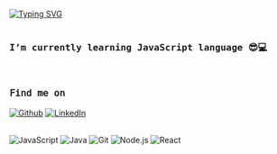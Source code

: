 <!-- ### Hi there 👋
 -->
<!--
**FarrahYasin/FarrahYasin** is a ✨ _special_ ✨ repository because its `README.md` (this file) appears on your GitHub profile.

Here are some ideas to get you started:

- 🔭 I’m currently working on ...
- 🌱 I’m currently learning ...
- 👯 I’m looking to collaborate on ...
- 🤔 I’m looking for help with ...
- 💬 Ask me about ...
- 📫 How to reach me: ...
- 😄 Pronouns: ...
- ⚡ Fun fact: ...
-->
<!-- ### Hi there 👋
 -->
<!-- [![Typing SVG](https://readme-typing-svg.herokuapp.com?font=Roboto+Slab&duration=6000&color=5C469C&background=E5F9FF00&center=true&vCenter=true&multiline=true&size=60&width=450&height=60&lines=Hi+%F0%9F%91%8B%2C+I'm+Farah+Yasin+💎+;I'm+a+Software+Engineer+💜)](https://git.io/typing-svg) -->
<!-- font-family: Papyrus, fantasy -->
<!-- font=Italianno -->
[![Typing SVG](https://readme-typing-svg.herokuapp.com?font=Roboto+Slab&duration=6000&color=5C469C&background=E5F9FF00&center=true&vCenter=true&size=33&multiline=true&width=450&height=60&lines=Hi+I'm+Farah+Yasin+💜+;I'm+a+Software+Engineer+💻✨)](https://git.io/typing-svg)
<br/>
<br/>

<!-- <h4 align="center" ><samp>Hi there I'm Farah Yasin👑! I'm 𝚊 Software Engineer💜 </samp></h4> -->
<!-- <br/> -->
<h3><samp>I’m currently learning JavaScript language 😎💻</samp></h3> 
<br/>
<h3><samp>𝙵𝚒𝚗𝚍 𝚖𝚎 𝚘𝚗</samp></h3> 
<p>
<a 
href="https://github.com/FarrahYasin" target="_blank"><img alt="Github" 
src="https://img.shields.io/badge/GitHub-%2312100E.svg?&style=for-the-badge&logo=Github&logoColor=white" /></a> <a 
href="https://www.linkedin.com/in/farah-yasin-89690724b/" target="_blank"><img alt="LinkedIn" 
src="https://img.shields.io/badge/linkedin-%2312100E.svg?&style=for-the-badge&logo=linkedin&logoColor=blue" /></a> <a 
 </p>
<br />
<br />



  ![JavaScript](https://img.shields.io/badge/-JavaScript-000?&logo=JavaScript)
  ![Java](https://img.shields.io/badge/-Java-000?&logo=Java&logoColor=007396)
  ![Git](https://img.shields.io/badge/-Git-000?&logo=Git)
  ![Node.js](https://img.shields.io/badge/-Node.js-000?&logo=node.js)
  ![React](https://img.shields.io/badge/-React-000?&logo=React)
